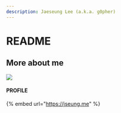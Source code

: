 ```yaml
---
description: Jaeseung Lee (a.k.a. g0pher)
---
```


# README

## More about me

![](.gitbook/assets/KakaoTalk\_20210623\_132023709.png)

#### PROFILE

{% embed url="https://jseung.me" %}
